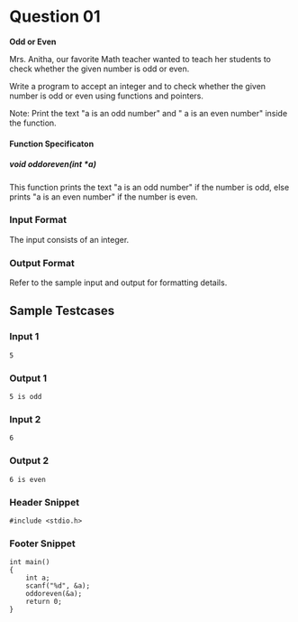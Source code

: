 # Question 01

**Odd or Even**

Mrs. Anitha, our favorite Math teacher wanted to teach her students to check
whether the given number is odd or even.

Write a program to accept an integer and to check whether the given number is
odd or even using functions and pointers.

Note: Print the text "a is an odd number" and " a is an even number" inside the
function.

#### Function Specificaton

##### void oddoreven(int *a)

This function prints the text "a is an odd number" if the number is odd, else prints
"a is an even number" if the number is even.

### Input Format

The input consists of an integer.

### Output Format

Refer to the sample input and output for formatting details.

## Sample Testcases

### Input 1

```
5
```

### Output 1

```
5 is odd
```

### Input 2

```
6
```

### Output 2

```
6 is even
```

### Header Snippet

```
#include <stdio.h>
```

### Footer Snippet

```
int main()
{
    int a;
    scanf("%d", &a);
    oddoreven(&a);
    return 0;
}
```
